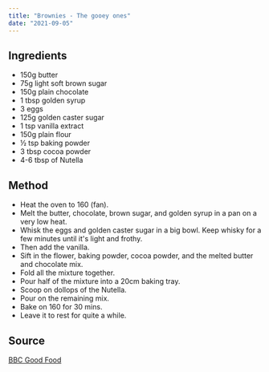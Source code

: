```yaml
---
title: "Brownies - The gooey ones"
date: "2021-09-05"
---
```


## Ingredients

- 150g butter
- 75g light soft brown sugar
- 150g plain chocolate
- 1 tbsp golden syrup
- 3 eggs
- 125g golden caster sugar
- 1 tsp vanilla extract
- 150g plain flour
- ½ tsp baking powder
- 3 tbsp cocoa powder
- 4-6 tbsp of Nutella

## Method

- Heat the oven to 160 (fan).
- Melt the butter, chocolate, brown sugar, and golden syrup in a pan on a very low heat.
- Whisk the eggs and golden caster sugar in a big bowl. Keep whisky for a few minutes until it's light and frothy.
- Then add the vanilla.
- Sift in the flower, baking powder, cocoa powder, and the melted butter and chocolate mix.
- Fold all the mixture together.
- Pour half of the mixture into a 20cm baking tray.
- Scoop on dollops of the Nutella.
- Pour on the remaining mix.
- Bake on 160 for 30 mins.
- Leave it to rest for quite a while.

## Source

[BBC Good Food](https://www.bbcgoodfood.com/recipes/easy-gooey-brownies)
